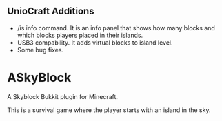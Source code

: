 ## UnioCraft Additions
- /is info command. It is an info panel that shows how many blocks and which blocks players placed in their islands.
- USB3 compability. It adds virtual blocks to island level. 
- Some bug fixes.

ASkyBlock
==========

A Skyblock Bukkit plugin for Minecraft.

This is a survival game where the player starts with an island in the sky.
